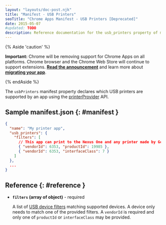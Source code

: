 ```yaml
---
layout: "layouts/doc-post.njk"
title: "Manifest - USB Printers"
seoTitle: "Chrome Apps Manifest - USB Printers [Deprecated]"
date: 2015-05-07
#updated: TODO
description: Reference documentation for the usb_printers property of manifest.json.
---
```


{% Aside 'caution' %}

**Important:** Chrome will be removing support for Chrome Apps on all platforms. Chrome browser and
the Chrome Web Store will continue to support extensions. [**Read the announcement**][1] and learn
more about [**migrating your app**][2].

{% endAside %}

The `usbPrinters` manifest property declares which USB printers are supported by an app using the
[printerProvider][3] API.

## Sample manifest.json {: #manifest }

```json
{
  "name": "My printer app",
  "usb_printers": {
    "filters": [
      // This app can print to the Nexus One and any printer made by Google.
      { "vendorId": 6353, "productId": 19985 },
      { "vendorId": 6353, "interfaceClass": 7 }
    ]
  },
  ...
}
```

## Reference {: #reference }

- **`filters` (array of object)** - required

  A list of [USB device filters][4] matching supported devices. A device only needs to match one of
  the provided filters. A `vendorId` is required and only one of `productId` or `interfaceClass` may
  be provided.

[1]: https://blog.chromium.org/2020/08/changes-to-chrome-app-support-timeline.html
[2]: /apps/migration
[3]: /apps/printerProvider
[4]: /apps/usb#type-DeviceFilter
